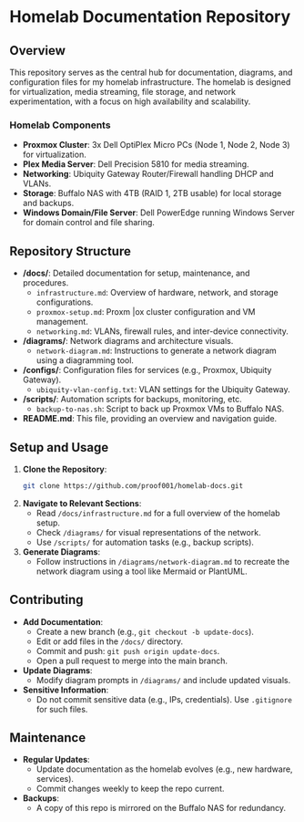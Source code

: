 # Homelab Documentation Repository

## Overview
This repository serves as the central hub for documentation, diagrams, and configuration files for my homelab infrastructure. The homelab is designed for virtualization, media streaming, file storage, and network experimentation, with a focus on high availability and scalability.

### Homelab Components
- **Proxmox Cluster**: 3x Dell OptiPlex Micro PCs (Node 1, Node 2, Node 3) for virtualization.
- **Plex Media Server**: Dell Precision 5810 for media streaming.
- **Networking**: Ubiquity Gateway Router/Firewall handling DHCP and VLANs.
- **Storage**: Buffalo NAS with 4TB (RAID 1, 2TB usable) for local storage and backups.
- **Windows Domain/File Server**: Dell PowerEdge running Windows Server for domain control and file sharing.

## Repository Structure
- **/docs/**: Detailed documentation for setup, maintenance, and procedures.
  - `infrastructure.md`: Overview of hardware, network, and storage configurations.
  - `proxmox-setup.md`: Proxm |ox cluster configuration and VM management.
  - `networking.md`: VLANs, firewall rules, and inter-device connectivity.
- **/diagrams/**: Network diagrams and architecture visuals.
  - `network-diagram.md`: Instructions to generate a network diagram using a diagramming tool.
- **/configs/**: Configuration files for services (e.g., Proxmox, Ubiquity Gateway).
  - `ubiquity-vlan-config.txt`: VLAN settings for the Ubiquity Gateway.
- **/scripts/**: Automation scripts for backups, monitoring, etc.
  - `backup-to-nas.sh`: Script to back up Proxmox VMs to Buffalo NAS.
- **README.md**: This file, providing an overview and navigation guide.

## Setup and Usage
1. **Clone the Repository**:
   ```bash
   git clone https://github.com/proof001/homelab-docs.git
   ```
2. **Navigate to Relevant Sections**:
   - Read `/docs/infrastructure.md` for a full overview of the homelab setup.
   - Check `/diagrams/` for visual representations of the network.
   - Use `/scripts/` for automation tasks (e.g., backup scripts).
3. **Generate Diagrams**:
   - Follow instructions in `/diagrams/network-diagram.md` to recreate the network diagram using a tool like Mermaid or PlantUML.

## Contributing
- **Add Documentation**:
  - Create a new branch (e.g., `git checkout -b update-docs`).
  - Edit or add files in the `/docs/` directory.
  - Commit and push: `git push origin update-docs`.
  - Open a pull request to merge into the main branch.
- **Update Diagrams**:
  - Modify diagram prompts in `/diagrams/` and include updated visuals.
- **Sensitive Information**:
  - Do not commit sensitive data (e.g., IPs, credentials). Use `.gitignore` for such files.

## Maintenance
- **Regular Updates**:
  - Update documentation as the homelab evolves (e.g., new hardware, services).
  - Commit changes weekly to keep the repo current.
- **Backups**:
  - A copy of this repo is mirrored on the Buffalo NAS for redundancy.
